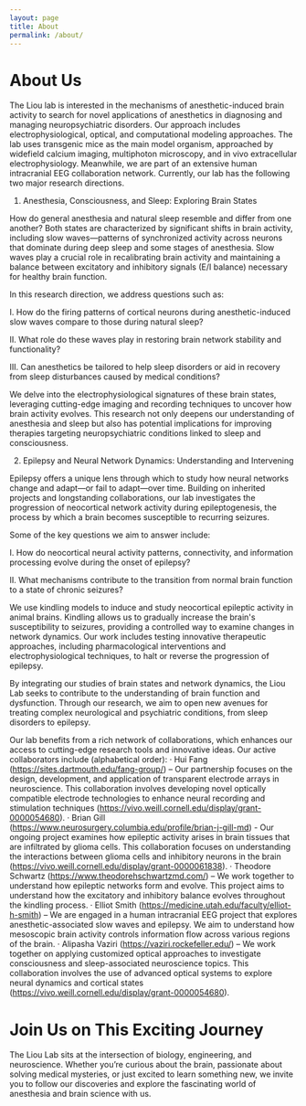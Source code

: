 ```yaml
---
layout: page
title: About
permalink: /about/
---
```

# About Us

The Liou lab is interested in the mechanisms of anesthetic-induced brain activity to search for novel applications of anesthetics in diagnosing and managing neuropsychiatric disorders. Our approach includes electrophysiological, optical, and computational modeling approaches. The lab uses transgenic mice as the main model organism, approached by widefield calcium imaging, multiphoton microscopy, and in vivo extracellular electrophysiology. Meanwhile, we are part of an extensive human intracranial EEG collaboration network. Currently, our lab has the following two major research directions.

1. Anesthesia, Consciousness, and Sleep: Exploring Brain States

How do general anesthesia and natural sleep resemble and differ from one another? Both states are characterized by significant shifts in brain activity, including slow waves—patterns of synchronized activity across neurons that dominate during deep sleep and some stages of anesthesia. Slow waves play a crucial role in recalibrating brain activity and maintaining a balance between excitatory and inhibitory signals (E/I balance) necessary for healthy brain function.

In this research direction, we address questions such as:


I. How do the firing patterns of cortical neurons during anesthetic-induced slow waves compare to those during natural sleep?

II. What role do these waves play in restoring brain network stability and functionality?

III. Can anesthetics be tailored to help sleep disorders or aid in recovery from sleep disturbances caused by medical conditions?

We delve into the electrophysiological signatures of these brain states, leveraging cutting-edge imaging and recording techniques to uncover how brain activity evolves. This research not only deepens our understanding of anesthesia and sleep but also has potential implications for improving therapies targeting neuropsychiatric conditions linked to sleep and consciousness.

2. Epilepsy and Neural Network Dynamics: Understanding and Intervening

Epilepsy offers a unique lens through which to study how neural networks change and adapt—or fail to adapt—over time. Building on inherited projects and longstanding collaborations, our lab investigates the progression of neocortical network activity during epileptogenesis, the process by which a brain becomes susceptible to recurring seizures.

Some of the key questions we aim to answer include:

I. How do neocortical neural activity patterns, connectivity, and information processing evolve during the onset of epilepsy?

II. What mechanisms contribute to the transition from normal brain function to a state of chronic seizures?

We use kindling models to induce and study neocortical epileptic activity in animal brains. Kindling allows us to gradually increase the brain's susceptibility to seizures, providing a controlled way to examine changes in network dynamics. Our work includes testing innovative therapeutic approaches, including pharmacological interventions and electrophysiological techniques, to halt or reverse the progression of epilepsy.

By integrating our studies of brain states and network dynamics, the Liou Lab seeks to contribute to the understanding of brain function and dysfunction. Through our research, we aim to open new avenues for treating complex neurological and psychiatric conditions, from sleep disorders to epilepsy.

Our lab benefits from a rich network of collaborations, which enhances our access to cutting-edge research tools and innovative ideas. Our active collaborators include (alphabetical order): 
· Hui Fang (https://sites.dartmouth.edu/fang-group/) – Our partnership focuses on the design, development, and application of transparent electrode arrays in neuroscience. This collaboration involves developing novel optically compatible electrode technologies to enhance neural recording and stimulation techniques (https://vivo.weill.cornell.edu/display/grant-0000054680). 
· Brian Gill (https://www.neurosurgery.columbia.edu/profile/brian-j-gill-md) - Our ongoing project examines how epileptic activity arises in brain tissues that are infiltrated by glioma cells. This collaboration focuses on understanding the interactions between glioma cells and inhibitory neurons in the brain (https://vivo.weill.cornell.edu/display/grant-0000061838). 
· Theodore Schwartz (https://www.theodorehschwartzmd.com/) – We work together to understand how epileptic networks form and evolve. This project aims to understand how the excitatory and inhibitory balance evolves throughout the kindling process. 
· Elliot Smith (https://medicine.utah.edu/faculty/elliot-h-smith) – We are engaged in a human intracranial EEG project that explores anesthetic-associated slow waves and epilepsy. We aim to understand how mesoscopic brain activity controls information flow across various regions of the brain. 
· Alipasha Vaziri (https://vaziri.rockefeller.edu/) – We work together on applying customized optical approaches to investigate consciousness and sleep-associated neuroscience topics. This collaboration involves the use of advanced optical systems to explore neural dynamics and cortical states (https://vivo.weill.cornell.edu/display/grant-0000054680).


# Join Us on This Exciting Journey

The Liou Lab sits at the intersection of biology, engineering, and neuroscience. Whether you’re curious about the brain, passionate about solving medical mysteries, or just excited to learn something new, we invite you to follow our discoveries and explore the fascinating world of anesthesia and brain science with us.
